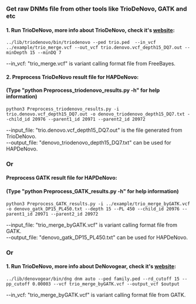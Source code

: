 ### Get raw DNMs file from other tools like TrioDeNovo, GATK and etc

#### 1. Run TrioDeNovo, more info about TrioDeNovo, check it's  <a href="http://genome.sph.umich.edu/wiki/Triodenovo">website</a>:

```
../lib/triodenovo/bin/triodenovo --ped trio.ped  --in_vcf ../example/trio_merge.vcf --out_vcf trio.denovo.vcf_depth15_DQ7.out --minDepth 15 --minDQ 7
```
--in_vcf: "trio_merge.vcf" is variant calling format file from FreeBayes. <br />


#### 2. Preprocess TrioDeNovo result file for HAPDeNovo:
#### (Type "python Preprocess_triodenovo_results.py -h" for help information)
```
python3 Preprocess_triodenovo_results.py -i trio.denovo.vcf_depth15_DQ7.out -o denovo_triodenovo_depth15_DQ7.txt --child_id 20976 --parent1_id 20971 --parent2_id 20972
```
--input_file: "trio.denovo.vcf_depth15_DQ7.out" is the file generated from TrioDeNovo.<br />
--output_file: "denovo_triodenovo_depth15_DQ7.txt" can be used for HAPDeNovo. <br />

### Or
#### Preprocess GATK result file for HAPDeNovo:
#### (Type "python Preprocess_GATK_results.py -h" for help information)
```
python3 Preprocess_GATK_results.py -i ../example/trio_merge_byGATK.vcf -o denovo_gatk_DP15_PL450.txt --depth 15 --PL 450 --child_id 20976 --parent1_id 20971 --parent2_id 20972
```
--input_file: "trio_merge_byGATK.vcf" is variant calling format file from GATK. <br />
--output_file: "denovo_gatk_DP15_PL450.txt" can be used for HAPDeNovo. <br />

### Or
#### 1. Run TrioDeNovo, more info about DeNovogear, check it's  <a href="https://github.com/denovogear/denovogear">website</a>:

```
../lib/denovogear/bin/dng dnm auto --ped family.ped --rd_cutoff 15 --pp_cutoff 0.00003 --vcf trio_merge_byGATK.vcf --output_vcf $output
```
--in_vcf: "trio_merge_byGATK.vcf" is variant calling format file from GATK. <br />

